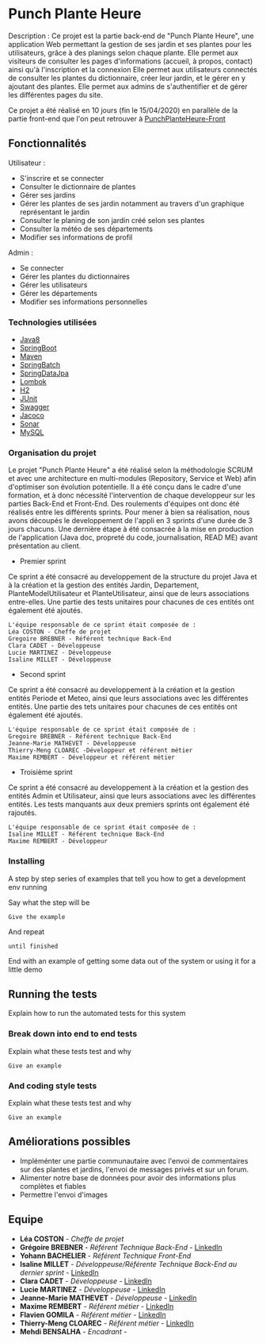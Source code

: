 # Punch Plante Heure

Description :
Ce projet est la partie back-end de "Punch Plante Heure", une application Web permettant la gestion de ses jardin et ses plantes pour les utilisateurs, grâce à des planings selon chaque plante.
Elle permet aux visiteurs de consulter les pages d'informations (accueil, à propos, contact) ainsi qu'à l'inscription et la connexion
Elle permet aux utilisateurs connectés de consulter les plantes du dictionnaire, créer leur jardin, et le gérer en y ajoutant des plantes.
Elle permet aux admins de s'authentifier et de gérer les différentes pages du site.

Ce projet a été réalisé en 10 jours (fin le 15/04/2020) en parallèle de la partie front-end que l'on peut retrouver à [PunchPlanteHeure-Front](https://gitlab.com/YohannB-cat/punchplanteheure-front/-/blob/dev/README.md)


## Fonctionnalités

Utilisateur :
- S'inscrire et se connecter
- Consulter le dictionnaire de plantes 
- Gérer ses jardins
- Gérer les plantes de ses jardin notamment au travers d'un graphique représentant le jardin
- Consulter le planing de son jardin créé selon ses plantes
- Consulter la météo de ses départements
- Modifier ses informations de profil


Admin :
- Se connecter
- Gérer les plantes du dictionnaires
- Gérer les utilisateurs
- Gérer les départements
- Modifier ses informations personnelles


### Technologies utilisées

* [Java8](https://www.oracle.com/technetwork/java/javase/overview/java8-2100321.html)
* [SpringBoot](https://spring.io/projects/spring-boot)
* [Maven](https://maven.apache.org/)
* [SpringBatch](https://spring.io/projects/spring-batch)
* [SpringDataJpa](https://spring.io/projects/spring-data-jpa)
* [Lombok](https://projectlombok.org/)
* [H2](https://www.h2database.com/html/main.html)
* [JUnit](https://junit.org/junit5/)
* [Swagger](https://swagger.io/)
* [Jacoco](https://www.jacoco.org/)
* [Sonar](https://www.sonarqube.org/)
* [MySQL](https://www.mysql.com/fr/)


### Organisation du projet

Le projet "Punch Plante Heure" a été réalisé selon la méthodologie SCRUM et avec une architecture en multi-modules (Repository, Service et Web) afin d'optimiser son évolution potentielle.
Il a été conçu dans le cadre d'une formation, et à donc nécessité l'intervention de chaque developpeur sur les parties Back-End et Front-End. Des roulements d'équipes ont donc été réalisés entre les différents sprints.
Pour mener à bien sa réalisation, nous avons découpés le developpement de l'appli en 3 sprints d'une durée de 3 jours chacuns.
Une dernière étape à été consacrée à la mise en production de l'application (Java doc, propreté du code, journalisation, READ ME) avant présentation au client.


* Premier sprint

Ce sprint a été consacré au developpement de la structure du projet Java et à la création et la gestion des entités Jardin, Departement, PlanteModelUtilisateur et PlanteUtilisateur, ainsi que de leurs associations entre-elles.
Une partie des tests unitaires pour chacunes de ces entités ont également été ajoutés.

    L'équipe responsable de ce sprint était composée de :
    Léa COSTON - Cheffe de projet
    Gregoire BREBNER - Référent technique Back-End
    Clara CADET - Développeuse
    Lucie MARTINEZ - Développeuse
    Isaline MILLET - Développeuse


* Second sprint

Ce sprint a été consacré au developpement à la création et la gestion entités Periode et Meteo, ainsi que leurs associations avec les différentes entités.
Une partie des tets unitaires pour chacunes de ces entités ont également été ajoutés.

    L'équipe responsable de ce sprint était composée de :
    Gregoire BREBNER - Référent technique Back-End
    Jeanne-Marie MATHEVET - Développeuse
    Thierry-Meng CLOAREC -Développeur et référent métier
    Maxime REMBERT - Développeur et référent métier

* Troisième sprint

Ce sprint a été consacré au developpement à la création et la gestion des entités Admin et Utilisateur, ainsi que leurs associations avec les différentes entités.
Les tests manquants aux deux premiers sprints ont également été rajoutés.

    L'équipe responsable de ce sprint était composée de :
    Isaline MILLET - Référent technique Back-End
    Maxime REMBERT - Développeur



### Installing

A step by step series of examples that tell you how to get a development env running

Say what the step will be

```
Give the example
```

And repeat

```
until finished
```

End with an example of getting some data out of the system or using it for a little demo

## Running the tests

Explain how to run the automated tests for this system

### Break down into end to end tests

Explain what these tests test and why

```
Give an example
```

### And coding style tests

Explain what these tests test and why

```
Give an example
```

## Améliorations possibles

- Impléménter une partie communautaire avec l'envoi de commentaires sur des plantes et jardins, l'envoi de messages privés et sur un forum.
- Alimenter notre base de données pour avoir des informations plus complètes et fiables
- Permettre l'envoi d'images


## Equipe

* **Léa COSTON** - *Cheffe de projet* 
* **Grégoire BREBNER** - *Référent Technique Back-End* - [LinkedIn](https:/www.linkedin.com/in/gregoire-brebner-40115249)
* **Yohann BACHELIER** - *Référent Technique Front-End* 
* **Isaline MILLET** - *Développeuse/Référente Technique Back-End au dernier sprint* - [LinkedIn](https://www.linkedin.com/in/isaline-millet)
* **Clara CADET** - *Développeuse* - [LinkedIn](https://www.linkedin.com/in/clara-cadet/)
* **Lucie MARTINEZ** - *Développeuse* - [LinkedIn](http://linkedin.com/in/lucie-f-martinez-1129-1230)
* **Jeanne-Marie MATHEVET** - *Développeuse* - [LinkedIn](https:/www.linkedin.com/in/jeannemariemathevet)
* **Maxime REMBERT** - *Référent métier* - [LinkedIn](https:/www.linkedin.com/in/maxime-rembert)
* **Flavien GOMILA** - *Référent métier* - [LinkedIn](https://www.linkedin.com/in/flavien-gomila)
* **Thierry-Meng CLOAREC** - *Référent métier* - [LinkedIn](https:/www.linkedin.com/in/thierry-meng-cloarec)
* **Mehdi BENSALHA** - *Encadrant* - 





